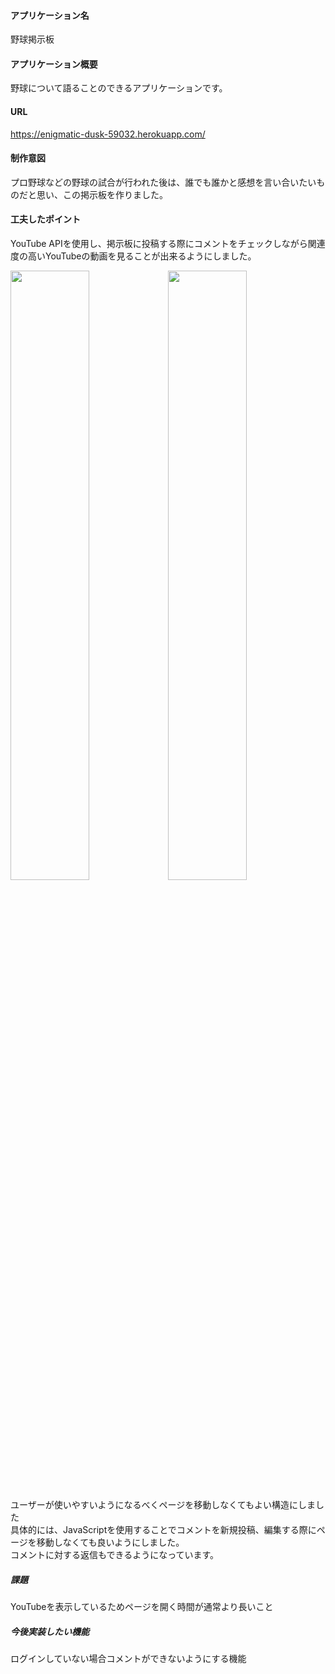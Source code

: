 #### アプリケーション名
野球掲示板
#### アプリケーション概要
野球について語ることのできるアプリケーションです。
#### URL
https://enigmatic-dusk-59032.herokuapp.com/
#### 制作意図
プロ野球などの野球の試合が行われた後は、誰でも誰かと感想を言い合いたいものだと思い、この掲示板を作りました。

#### 工夫したポイント
YouTube APIを使用し、掲示板に投稿する際にコメントをチェックしながら関連度の高いYouTubeの動画を見ることが出来るようにしました。  

<img src="https://user-images.githubusercontent.com/75056980/142479727-feb16d6b-4bc4-43c6-99ad-2176416f552c.gif" width="50%"><img src="https://user-images.githubusercontent.com/75056980/142479754-8cd3dd87-4adc-43d0-a40c-769c2510c911.gif" width="50%">

ユーザーが使いやすいようになるべくページを移動しなくてもよい構造にしました  
具体的には、JavaScriptを使用することでコメントを新規投稿、編集する際にページを移動しなくても良いようにしました。  
コメントに対する返信もできるようになっています。

##### 課題
YouTubeを表示しているためページを開く時間が通常より長いこと
##### 今後実装したい機能
ログインしていない場合コメントができないようにする機能
